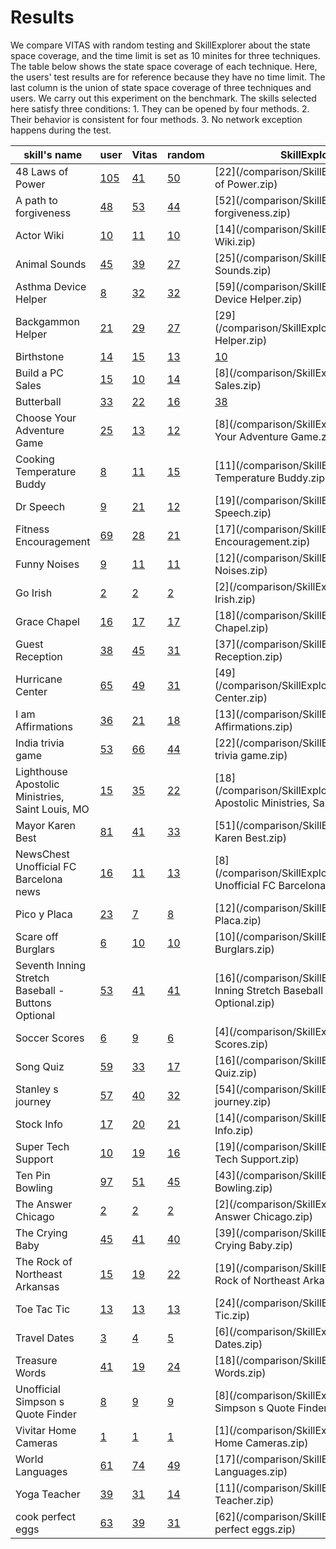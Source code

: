 # Results

We compare VITAS with random testing and SkillExplorer about the state space coverage, and the time limit is set as 10 minites for three techniques. The table below shows the state space coverage of each technique. Here, the users' test results are for reference because they have no time limit. The last column is the union of state space coverage of three techniques and users. We carry out this experiment on the benchmark. The skills selected here satisfy three conditions: 1. They can be opened by four methods. 2. Their behavior is consistent for four methods. 3. No network exception happens during the test.


|skill's name|user|Vitas|random|SkillExplorer|union|
|------|------|------|------|------|------|
|48 Laws of Power|[105](/comparison/user/48_Laws_of_Power.txt)|[41](/comparison/Vitas/48_Laws_of_Power.txt)|[50](/comparison/random/48_Laws_of_Power.txt)|[22](/comparison/SkillExplorer/48 Laws of Power.zip)|152|
|A path to forgiveness|[48](/comparison/user/A_path_to_forgiveness.txt)|[53](/comparison/Vitas/A_path_to_forgiveness.txt)|[44](/comparison/random/A_path_to_forgiveness.txt)|[52](/comparison/SkillExplorer/A path to forgiveness.zip)|55|
|Actor Wiki|[10](/comparison/user/Actor_Wiki.txt)|[11](/comparison/Vitas/Actor_Wiki.txt)|[10](/comparison/random/Actor_Wiki.txt)|[14](/comparison/SkillExplorer/Actor Wiki.zip)|29|
|Animal Sounds|[45](/comparison/user/Animal_Sounds.txt)|[39](/comparison/Vitas/Animal_Sounds.txt)|[27](/comparison/random/Animal_Sounds.txt)|[25](/comparison/SkillExplorer/Animal Sounds.zip)|108|
|Asthma Device Helper|[8](/comparison/user/Asthma_Device_Helper.txt)|[32](/comparison/Vitas/Asthma_Device_Helper.txt)|[32](/comparison/random/Asthma_Device_Helper.txt)|[59](/comparison/SkillExplorer/Asthma Device Helper.zip)|61|
|Backgammon Helper|[21](/comparison/user/Backgammon_Helper.txt)|[29](/comparison/Vitas/Backgammon_Helper.txt)|[27](/comparison/random/Backgammon_Helper.txt)|[29](/comparison/SkillExplorer/Backgammon Helper.zip)|38|
|Birthstone|[14](/comparison/user/Birthstone.txt)|[15](/comparison/Vitas/Birthstone.txt)|[13](/comparison/random/Birthstone.txt)|[10](/comparison/SkillExplorer/Birthstone.zip)|21|
|Build a PC Sales|[15](/comparison/user/Build_a_PC_Sales.txt)|[10](/comparison/Vitas/Build_a_PC_Sales.txt)|[14](/comparison/random/Build_a_PC_Sales.txt)|[8](/comparison/SkillExplorer/Build a PC Sales.zip)|26|
|Butterball|[33](/comparison/user/Butterball.txt)|[22](/comparison/Vitas/Butterball.txt)|[16](/comparison/random/Butterball.txt)|[38](/comparison/SkillExplorer/Butterball.zip)|77|
|Choose Your Adventure Game|[25](/comparison/user/Choose_Your_Adventure_Game.txt)|[13](/comparison/Vitas/Choose_Your_Adventure_Game.txt)|[12](/comparison/random/Choose_Your_Adventure_Game.txt)|[8](/comparison/SkillExplorer/Choose Your Adventure Game.zip)|26|
|Cooking Temperature Buddy|[8](/comparison/user/Cooking_Temperature_Buddy.txt)|[11](/comparison/Vitas/Cooking_Temperature_Buddy.txt)|[15](/comparison/random/Cooking_Temperature_Buddy.txt)|[11](/comparison/SkillExplorer/Cooking Temperature Buddy.zip)|17|
|Dr Speech|[9](/comparison/user/Dr_Speech.txt)|[21](/comparison/Vitas/Dr_Speech.txt)|[12](/comparison/random/Dr_Speech.txt)|[19](/comparison/SkillExplorer/Dr Speech.zip)|29|
|Fitness Encouragement|[69](/comparison/user/Fitness_Encouragement.txt)|[28](/comparison/Vitas/Fitness_Encouragement.txt)|[21](/comparison/random/Fitness_Encouragement.txt)|[17](/comparison/SkillExplorer/Fitness Encouragement.zip)|81|
|Funny Noises|[9](/comparison/user/Funny_Noises.txt)|[11](/comparison/Vitas/Funny_Noises.txt)|[11](/comparison/random/Funny_Noises.txt)|[12](/comparison/SkillExplorer/Funny Noises.zip)|12|
|Go Irish|[2](/comparison/user/Go_Irish.txt)|[2](/comparison/Vitas/Go_Irish.txt)|[2](/comparison/random/Go_Irish.txt)|[2](/comparison/SkillExplorer/Go Irish.zip)|2|
|Grace Chapel|[16](/comparison/user/Grace_Chapel.txt)|[17](/comparison/Vitas/Grace_Chapel.txt)|[17](/comparison/random/Grace_Chapel.txt)|[18](/comparison/SkillExplorer/Grace Chapel.zip)|29|
|Guest Reception|[38](/comparison/user/Guest_Reception.txt)|[45](/comparison/Vitas/Guest_Reception.txt)|[31](/comparison/random/Guest_Reception.txt)|[37](/comparison/SkillExplorer/Guest Reception.zip)|117|
|Hurricane Center|[65](/comparison/user/Hurricane_Center.txt)|[49](/comparison/Vitas/Hurricane_Center.txt)|[31](/comparison/random/Hurricane_Center.txt)|[49](/comparison/SkillExplorer/Hurricane Center.zip)|94|
|I am Affirmations|[36](/comparison/user/I_am_Affirmations.txt)|[21](/comparison/Vitas/I_am_Affirmations.txt)|[18](/comparison/random/I_am_Affirmations.txt)|[13](/comparison/SkillExplorer/I am Affirmations.zip)|52|
|India trivia game|[53](/comparison/user/India_trivia_game.txt)|[66](/comparison/Vitas/India_trivia_game.txt)|[44](/comparison/random/India_trivia_game.txt)|[22](/comparison/SkillExplorer/India trivia game.zip)|119|
|Lighthouse Apostolic Ministries, Saint Louis, MO|[15](/comparison/user/Lighthouse_Apostolic_Ministries_Saint_Louis_MO.txt)|[35](/comparison/Vitas/Lighthouse_Apostolic_Ministries_Saint_Louis_MO.txt)|[22](/comparison/random/Lighthouse_Apostolic_Ministries_Saint_Louis_MO.txt)|[18](/comparison/SkillExplorer/Lighthouse Apostolic Ministries, Saint Louis, MO.zip)|45|
|Mayor Karen Best|[81](/comparison/user/Mayor_Karen_Best.txt)|[41](/comparison/Vitas/Mayor_Karen_Best.txt)|[33](/comparison/random/Mayor_Karen_Best.txt)|[51](/comparison/SkillExplorer/Mayor Karen Best.zip)|105|
|NewsChest  Unofficial FC Barcelona news|[16](/comparison/user/NewsChest_Unofficial_FC_Barcelona_news.txt)|[11](/comparison/Vitas/NewsChest_Unofficial_FC_Barcelona_news.txt)|[13](/comparison/random/NewsChest_Unofficial_FC_Barcelona_news.txt)|[8](/comparison/SkillExplorer/NewsChest  Unofficial FC Barcelona news.zip)|29|
|Pico y Placa|[23](/comparison/user/Pico_y_Placa.txt)|[7](/comparison/Vitas/Pico_y_Placa.txt)|[8](/comparison/random/Pico_y_Placa.txt)|[12](/comparison/SkillExplorer/Pico y Placa.zip)|25|
|Scare off Burglars|[6](/comparison/user/Scare_off_Burglars.txt)|[10](/comparison/Vitas/Scare_off_Burglars.txt)|[10](/comparison/random/Scare_off_Burglars.txt)|[10](/comparison/SkillExplorer/Scare off Burglars.zip)|16|
|Seventh Inning Stretch Baseball - Buttons Optional|[53](/comparison/user/Seventh_Inning_Stretch_Baseball_Buttons_Optional.txt)|[41](/comparison/Vitas/Seventh_Inning_Stretch_Baseball_Buttons_Optional.txt)|[41](/comparison/random/Seventh_Inning_Stretch_Baseball_Buttons_Optional.txt)|[16](/comparison/SkillExplorer/Seventh Inning Stretch Baseball - Buttons Optional.zip)|81|
|Soccer Scores|[6](/comparison/user/Soccer_Scores.txt)|[9](/comparison/Vitas/Soccer_Scores.txt)|[6](/comparison/random/Soccer_Scores.txt)|[4](/comparison/SkillExplorer/Soccer Scores.zip)|13|
|Song Quiz|[59](/comparison/user/Song_Quiz.txt)|[33](/comparison/Vitas/Song_Quiz.txt)|[17](/comparison/random/Song_Quiz.txt)|[16](/comparison/SkillExplorer/Song Quiz.zip)|89|
|Stanley s journey|[57](/comparison/user/Stanley_s_journey.txt)|[40](/comparison/Vitas/Stanley_s_journey.txt)|[32](/comparison/random/Stanley_s_journey.txt)|[54](/comparison/SkillExplorer/Stanley s journey.zip)|66|
|Stock Info|[17](/comparison/user/Stock_Info.txt)|[20](/comparison/Vitas/Stock_Info.txt)|[21](/comparison/random/Stock_Info.txt)|[14](/comparison/SkillExplorer/Stock Info.zip)|50|
|Super Tech Support|[10](/comparison/user/Super_Tech_Support.txt)|[19](/comparison/Vitas/Super_Tech_Support.txt)|[16](/comparison/random/Super_Tech_Support.txt)|[19](/comparison/SkillExplorer/Super Tech Support.zip)|19|
|Ten Pin Bowling|[97](/comparison/user/Ten_Pin_Bowling.txt)|[51](/comparison/Vitas/Ten_Pin_Bowling.txt)|[45](/comparison/random/Ten_Pin_Bowling.txt)|[43](/comparison/SkillExplorer/Ten Pin Bowling.zip)|146|
|The Answer Chicago|[2](/comparison/user/The_Answer_Chicago.txt)|[2](/comparison/Vitas/The_Answer_Chicago.txt)|[2](/comparison/random/The_Answer_Chicago.txt)|[2](/comparison/SkillExplorer/The Answer Chicago.zip)|5|
|The Crying Baby|[45](/comparison/user/The_Crying_Baby.txt)|[41](/comparison/Vitas/The_Crying_Baby.txt)|[40](/comparison/random/The_Crying_Baby.txt)|[39](/comparison/SkillExplorer/The Crying Baby.zip)|111|
|The Rock of Northeast Arkansas|[15](/comparison/user/The_Rock_of_Northeast_Arkansas.txt)|[19](/comparison/Vitas/The_Rock_of_Northeast_Arkansas.txt)|[22](/comparison/random/The_Rock_of_Northeast_Arkansas.txt)|[19](/comparison/SkillExplorer/The Rock of Northeast Arkansas.zip)|26|
|Toe Tac Tic|[13](/comparison/user/Toe_Tac_Tic.txt)|[13](/comparison/Vitas/Toe_Tac_Tic.txt)|[13](/comparison/random/Toe_Tac_Tic.txt)|[24](/comparison/SkillExplorer/Toe Tac Tic.zip)|26|
|Travel Dates|[3](/comparison/user/Travel_Dates.txt)|[4](/comparison/Vitas/Travel_Dates.txt)|[5](/comparison/random/Travel_Dates.txt)|[6](/comparison/SkillExplorer/Travel Dates.zip)|9|
|Treasure Words|[41](/comparison/user/Treasure_Words.txt)|[19](/comparison/Vitas/Treasure_Words.txt)|[24](/comparison/random/Treasure_Words.txt)|[18](/comparison/SkillExplorer/Treasure Words.zip)|62|
|Unofficial Simpson s Quote Finder|[8](/comparison/user/Unofficial_Simpson_s_Quote_Finder.txt)|[9](/comparison/Vitas/Unofficial_Simpson_s_Quote_Finder.txt)|[9](/comparison/random/Unofficial_Simpson_s_Quote_Finder.txt)|[8](/comparison/SkillExplorer/Unofficial Simpson s Quote Finder.zip)|9|
|Vivitar Home Cameras|[1](/comparison/user/Vivitar_Home_Cameras.txt)|[1](/comparison/Vitas/Vivitar_Home_Cameras.txt)|[1](/comparison/random/Vivitar_Home_Cameras.txt)|[1](/comparison/SkillExplorer/Vivitar Home Cameras.zip)|1|
|World Languages|[61](/comparison/user/World_Languages.txt)|[74](/comparison/Vitas/World_Languages.txt)|[49](/comparison/random/World_Languages.txt)|[17](/comparison/SkillExplorer/World Languages.zip)|133|
|Yoga Teacher|[39](/comparison/user/Yoga_Teacher.txt)|[31](/comparison/Vitas/Yoga_Teacher.txt)|[14](/comparison/random/Yoga_Teacher.txt)|[11](/comparison/SkillExplorer/Yoga Teacher.zip)|49|
|cook perfect eggs|[63](/comparison/user/cook_perfect_eggs.txt)|[39](/comparison/Vitas/cook_perfect_eggs.txt)|[31](/comparison/random/cook_perfect_eggs.txt)|[62](/comparison/SkillExplorer/cook perfect eggs.zip)|89|